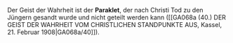 
Der Geist der Wahrheit ist der **Paraklet**, der nach Christi Tod zu den Jüngern gesandt wurde und nicht geteilt werden kann ([[GA068a (40.) DER GEIST DER WAHRHEIT VOM CHRISTLICHEN STANDPUNKTE AUS, Kassel, 21. Februar 1908|GA068a/40]]).
